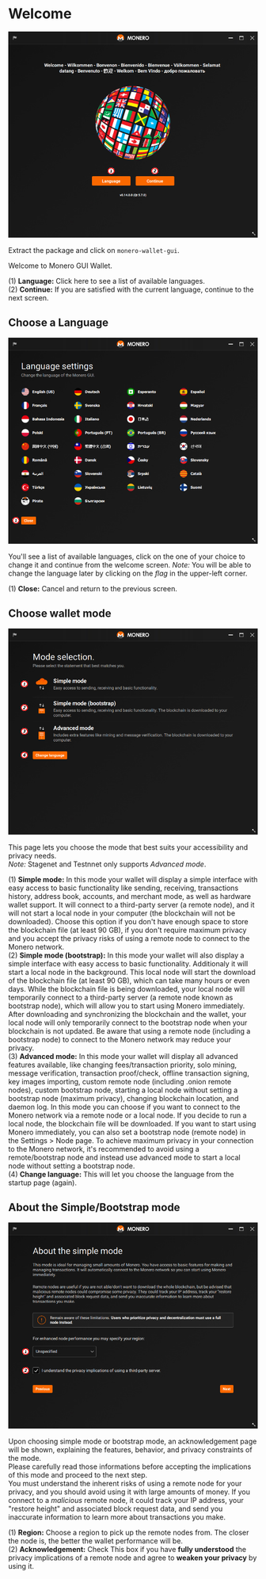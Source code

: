 # Welcome
![Welcome](media/wizard_0-welcome.png)

Extract the package and click on `monero-wallet-gui`.

Welcome to Monero GUI Wallet.

(1) **Language:** Click here to see a list of available languages.  
(2) **Continue:** If you are satisfied with the current language, continue to the next screen.  

## Choose a Language
![Language](media/wizard_1-lang.png)

You'll see a list of available languages, click on the one of your choice to change it and continue from the welcome screen.
*Note:* You will be able to change the language later by clicking on the *flag* in the upper-left corner.

(1) **Close:** Cancel and return to the previous screen.

## Choose wallet mode
![mode](media/wizard_1_1-mode.png)

This page lets you choose the mode that best suits your accessibility and privacy needs.  
*Note:* Stagenet and Testnnet only supports *Advanced mode*.

(1) **Simple mode:** In this mode your wallet will display a simple interface with easy access to basic functionality like sending, receiving, transactions history, address book, accounts, and merchant mode, as well as hardware wallet support. It will connect to a third-party server (a remote node), and it will not start a local node in your computer (the blockchain will not be downloaded). Choose this option if you don't have enough space to store the blockchain file (at least 90 GB), if you don't require maximum privacy and you accept the privacy risks of using a remote node to connect to the Monero network.  
(2) **Simple mode (bootstrap):** In this mode your wallet will also display a simple interface with easy access to basic functionality. Additionaly it will start a local node in the background. This local node will start the download of the blockchain file (at least 90 GB), which can take many hours or even days. While the blockchain file is being downloaded, your local node will temporarily connect to a third-party server (a remote node known as bootstrap node), which will allow you to start using Monero immediately. After downloading and synchronizing the blockchain and the wallet, your local node will only temporarily connect to the bootstrap node when your blockchain is not updated. Be aware that using a remote node (including a bootstrap node) to connect to the Monero network may reduce your privacy.  
(3) **Advanced mode:** In this mode your wallet will display all advanced features available, like changing fees/transaction priority, solo mining, message verification, transaction proof/check, offline transaction signing, key images importing, custom remote node (including .onion remote nodes), custom bootstrap node, starting a local node without setting a bootstrap node (maximum privacy), changing blockchain location, and daemon log. In this mode you can choose if you want to connect to the Monero network via a remote node or a local node. If you decide to run a local node, the blockchain file will be downloaded. If you want to start using Monero immediately, you can also set a bootstrap node (remote node) in the Settings > Node page. To achieve maximum privacy in your connection to the Monero network, it's recommended to avoid using a remote/bootstrap node and instead use advanced mode to start a local node without setting a bootstrap node.  
(4) **Change language:** This will let you choose the language from the startup page (again).

## About the Simple/Bootstrap mode
![acknowledgement](media/wizard_1_2-warning.png)

Upon choosing simple mode or bootstrap mode, an acknowledgement page will be shown, explaining the features, behavior, and privacy constraints of the mode.  
Please carefully read those informations before accepting the implications of this mode and proceed to the next step.  
You must understand the inherent risks of using a remote node for your privacy, and you should avoid using it with large amounts of money. If you connect to a *malicious* remote node, it could track your IP address, your "restore height" and associated block request data, and send you inaccurate information to learn more about transactions you make.

(1) **Region:** Choose a region to pick up the remote nodes from. The closer the node is, the better the wallet performance will be.  
(2) **Acknowledgement:** Check This box if you have **fully understood** the privacy implications of a remote node and agree to **weaken your privacy** by using it.
